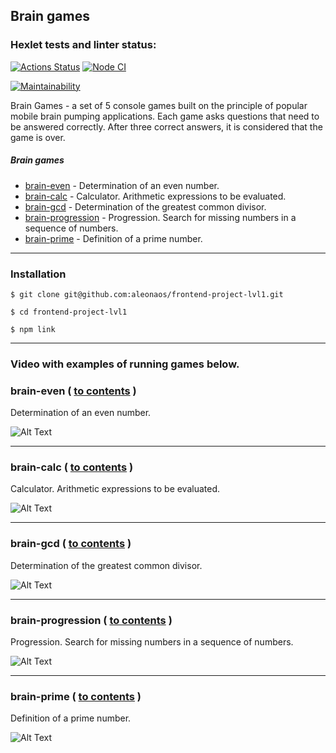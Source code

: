 <a name="contents"></a>

## Brain games
[brain-games]: https://github.com/aleonaos/frontend-project-lvl1 "Brain-games"


### Hexlet tests and linter status:
[![Actions Status](https://github.com/aleonaos/frontend-project-lvl1/workflows/hexlet-check/badge.svg)](https://github.com/aleonaos/frontend-project-lvl1/actions)
[![Node CI](https://github.com/aleonaos/frontend-project-lvl1/actions/workflows/github-actions-demo.yml/badge.svg)](https://github.com/aleonaos/frontend-project-lvl1/actions/workflows/github-actions-demo.yml)

[![Maintainability](https://api.codeclimate.com/v1/badges/a99a88d28ad37a79dbf6/maintainability)](https://codeclimate.com/github/aleonaos/frontend-project-lvl1/maintainability)

Brain Games - a set of 5 console games built on the principle of popular mobile brain pumping applications. 
Each game asks questions that need to be answered correctly. After three correct answers, it is considered that the game is over.

##### Brain games
* [brain-even](#brain-even) - Determination of an even number.
* [brain-calc](#brain-calc) - Calculator. Arithmetic expressions to be evaluated.
* [brain-gcd](#brain-gcd) - Determination of the greatest common divisor.
* [brain-progression](#brain-progression) - Progression. Search for missing numbers in a sequence of numbers.
* [brain-prime](#brain-prime) - Definition of a prime number.

---

### Installation
```
$ git clone git@github.com:aleonaos/frontend-project-lvl1.git

$ cd frontend-project-lvl1

$ npm link
```
---

### Video with examples of running games below.


### brain-even ( [to contents](#contents) ) <a name="brain-even"></a>
Determination of an even number.

![Alt Text](https://github.com/aleonaos/frontend-project-lvl1/blob/main/src/examples/brain-even-example.gif?raw=true)

---

### brain-calc ( [to contents](#contents) ) <a name="brain-calc"></a>
Calculator. Arithmetic expressions to be evaluated.

![Alt Text](https://github.com/aleonaos/frontend-project-lvl1/blob/main/src/examples/brain-calc-example.gif?raw=true)

---

### brain-gcd ( [to contents](#contents) ) <a name="brain-gcd"></a>
Determination of the greatest common divisor.

![Alt Text](https://github.com/aleonaos/frontend-project-lvl1/blob/main/src/examples/brain-gcd-example.gif?raw=true)

---

### brain-progression ( [to contents](#contents) ) <a name="brain-progression"></a>
Progression. Search for missing numbers in a sequence of numbers.

![Alt Text](https://github.com/aleonaos/frontend-project-lvl1/blob/main/src/examples/brain-progression-example.gif?raw=true)

---

### brain-prime ( [to contents](#contents) ) <a name="brain-prime"></a>
Definition of a prime number.

![Alt Text](https://github.com/aleonaos/frontend-project-lvl1/blob/main/src/examples/brain-prime-example.gif?raw=true)
